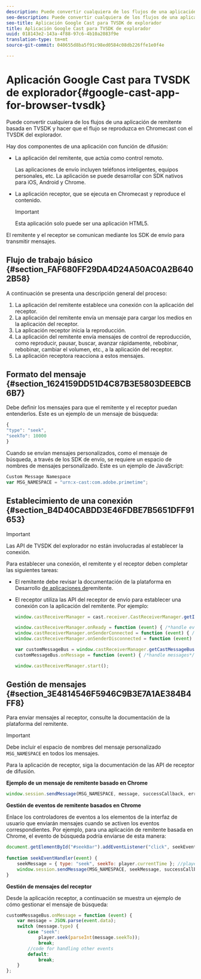 ```yaml
---
description: Puede convertir cualquiera de los flujos de una aplicación de remitente basada en TVSDK y hacer que el flujo se reproduzca en Chromecast con el TVSDK del explorador.
seo-description: Puede convertir cualquiera de los flujos de una aplicación de remitente basada en TVSDK y hacer que el flujo se reproduzca en Chromecast con el TVSDK del explorador.
seo-title: Aplicación Google Cast para TVSDK de explorador
title: Aplicación Google Cast para TVSDK de explorador
uuid: 018143e2-143a-4f88-97c6-4b10a2083f9e
translation-type: tm+mt
source-git-commit: 040655d8ba5f91c98ed0584c08db226ffe1e0f4e

---
```



# Aplicación Google Cast para TVSDK de explorador{#google-cast-app-for-browser-tvsdk}

Puede convertir cualquiera de los flujos de una aplicación de remitente basada en TVSDK y hacer que el flujo se reproduzca en Chromecast con el TVSDK del explorador.

<!--<a id="section_87CE5D6D46F0439EB6E63A742D6DD9C8"></a>-->

Hay dos componentes de una aplicación con función de difusión:

* La aplicación del remitente, que actúa como control remoto.

   Las aplicaciones de envío incluyen teléfonos inteligentes, equipos personales, etc. La aplicación se puede desarrollar con SDK nativos para iOS, Android y Chrome.
* La aplicación receptor, que se ejecuta en Chromecast y reproduce el contenido.

   >[!IMPORTANT]
   >
   >Esta aplicación solo puede ser una aplicación HTML5.

El remitente y el receptor se comunican mediante los SDK de envío para transmitir mensajes.

## Flujo de trabajo básico {#section_FAF680FF29DA4D24A50AC0A2B6402B58}

A continuación se presenta una descripción general del proceso:

1. La aplicación del remitente establece una conexión con la aplicación del receptor.
1. La aplicación del remitente envía un mensaje para cargar los medios en la aplicación del receptor.
1. La aplicación receptor inicia la reproducción.
1. La aplicación del remitente envía mensajes de control de reproducción, como reproducir, pausar, buscar, avanzar rápidamente, rebobinar, rebobinar, cambiar el volumen, etc., a la aplicación del receptor.
1. La aplicación receptora reacciona a estos mensajes.

## Formato del mensaje {#section_1624159DD51D4C87B3E5803DEEBCB6B7}

Debe definir los mensajes para que el remitente y el receptor puedan entenderlos. Este es un ejemplo de un mensaje de búsqueda:

```js
{ 
"type": "seek", 
"seekTo": 10000 
} 
```

Cuando se envían mensajes personalizados, como el mensaje de búsqueda, a través de los SDK de envío, se requiere un espacio de nombres de mensajes personalizado. Este es un ejemplo de JavaScript:

```js
Custom Message Namespace 
var MSG_NAMESPACE = "urn:x-cast:com.adobe.primetime"; 
```

## Establecimiento de una conexión {#section_B4D40CABDD3E46FDBE7B5651DFF91653}

>[!IMPORTANT]
>
>Las API de TVSDK del explorador no están involucradas al establecer la conexión.

Para establecer una conexión, el remitente y el receptor deben completar las siguientes tareas:

* El remitente debe revisar la documentación de la plataforma en Desarrollo [de aplicaciones de](https://developers.google.com/cast/docs/sender_apps)remitente.
* El receptor utiliza las API del receptor de envío para establecer una conexión con la aplicación del remitente. Por ejemplo:

   ```js
   window.castReceiverManager = cast.receiver.CastReceiverManager.getInstance(); 
   
   window.castReceiverManager.onReady = function (event) { /*handle event*/ }; 
   window.castReceiverManager.onSenderConnected = function (event) { /*handle event*/ }; 
   window.castReceiverManager.onSenderDisconnected = function (event) { /*handle event*/ }; 
   
   var customMessageBus = window.castReceiverManager.getCastMessageBus(MSG_NAMESPACE); 
   customMessageBus.onMessage = function (event) { /*handle messages*/ }; 
   
   window.castReceiverManager.start(); 
   ```

## Gestión de mensajes {#section_3E4814546F5946C9B3E7A1AE384B4FF8}

Para enviar mensajes al receptor, consulte la documentación de la plataforma del remitente.

>[!IMPORTANT]
>
>Debe incluir el espacio de nombres del mensaje personalizado `MSG_NAMESPACE` en todos los mensajes.

Para la aplicación de receptor, siga la documentación de las API de receptor de difusión.

**Ejemplo de un mensaje de remitente basado en Chrome**

```js
window.session.sendMessage(MSG_NAMESPACE, message, successCallback, errorCallback); //https://developers.google.com/cast/docs/reference/chrome/chrome.cast.Session#sendMessage
```

**Gestión de eventos de remitente basados en Chrome**

Enlace los controladores de eventos a los elementos de la interfaz de usuario que enviarán mensajes cuando se activen los eventos correspondientes. Por ejemplo, para una aplicación de remitente basada en Chrome, el evento de búsqueda podría enviarse de esta manera:

```js
document.getElementById("#seekBar").addEventListener("click", seekEventHandler); 
   
function seekEventHandler(event) { 
    seekMessage = { type: "seek", seekTo: player.currentTime }; //player is an instance of AdobePSDK.MediaPlayer 
    window.session.sendMessage(MSG_NAMESPACE, seekMessage, successCallback, errorCallback); 
} 
```

**Gestión de mensajes del receptor**

Desde la aplicación receptor, a continuación se muestra un ejemplo de cómo gestionar el mensaje de búsqueda:

```js
customMessageBus.onMessage = function (event) { 
    var message = JSON.parse(event.data); 
    switch (message.type) { 
        case "seek":  
            player.seek(parseInt(message.seekTo)); 
            break; 
        //code for handling other events 
        default:  
            break; 
    } 
}; 
```

